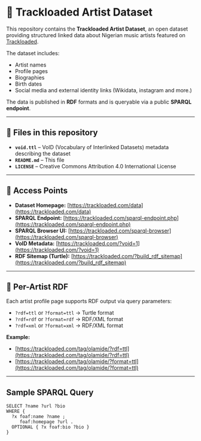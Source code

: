 # 🎼 Trackloaded Artist Dataset

This repository contains the **Trackloaded Artist Dataset**, an open dataset providing structured linked data about Nigerian music artists featured on [Trackloaded](https://trackloaded.com/).

The dataset includes:
- Artist names
- Profile pages
- Biographies
- Birth dates
- Social media and external identity links (Wikidata, instagram and more.)

The data is published in **RDF** formats and is queryable via a public **SPARQL endpoint**.

---

## 📂 Files in this repository
- **`void.ttl`** – VoID (Vocabulary of Interlinked Datasets) metadata describing the dataset  
- **`README.md`** – This file  
- **`LICENSE`** – Creative Commons Attribution 4.0 International License

---

## 🔗 Access Points
- **Dataset Homepage:** [https://trackloaded.com/data](https://trackloaded.com/data)  
- **SPARQL Endpoint:** [https://trackloaded.com/sparql-endpoint.php](https://trackloaded.com/sparql-endpoint.php)  
- **SPARQL Browser UI:** [https://trackloaded.com/sparql-browser](https://trackloaded.com/sparql-browser)  
- **VoID Metadata:** [https://trackloaded.com/?void=1](https://trackloaded.com/?void=1)  
- **RDF Sitemap (Turtle):** [https://trackloaded.com/?build_rdf_sitemap](https://trackloaded.com/?build_rdf_sitemap)  

---

## 📄 Per-Artist RDF
Each artist profile page supports RDF output via query parameters:

- `?rdf=ttl` or `?format=ttl` → Turtle format  
- `?rdf=rdf` or `?format=rdf` → RDF/XML format  
- `?rdf=xml` or `?format=xml` → RDF/XML format  

**Example:**  
- [https://trackloaded.com/tag/olamide/?rdf=ttl](https://trackloaded.com/tag/olamide/?rdf=ttl)  
- [https://trackloaded.com/tag/olamide/?format=ttl](https://trackloaded.com/tag/olamide/?format=ttl)

---

## Sample SPARQL Query
```sparql
SELECT ?name ?url ?bio
WHERE {
  ?x foaf:name ?name ;
     foaf:homepage ?url .
  OPTIONAL { ?x foaf:bio ?bio }
}

